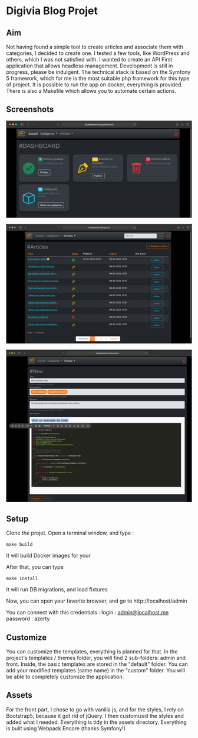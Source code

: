 Digivia Blog Projet
===================

Aim
---

Not having found a simple tool to create articles and associate them with categories, I decided to create one.
I tested a few tools, like WordPress and others, which I was not satisfied with.
I wanted to create an API First application that allows headless management.
Development is still in progress, please be indulgent.
The technical stack is based on the Symfony 5 framework, which for me is the most suitable php framework for this type of project.
It is possible to run the app on docker, everything is provided. There is also a Makefile which allows you to automate certain actions. 

Screenshots
-----------
![img_1.png](documentation/images/screenshot_dashboard.png)

![img_2.png](documentation/images/screenshot_post_list.png)

![img.png](documentation/images/screenshot_post_new.png)

Setup
-----

Clone the projet. Open a terminal window, and type :
```
make build
```
It will build Docker images for your

After that, you can type 
```
make install
```
It will run DB migrations, and load fixtures

Now, you can open your favorite browser, and go to http://localhost/admin 

You can connect with this credentials :
login : admin@localhost.me
password : azerty

Customize
---------

You can customize the templates, everything is planned for that. In the project's templates / themes folder, you will find 2 sub-folders: admin and front.
Inside, the basic templates are stored in the "default" folder. You can add your modified templates (same name) in the "custom" folder. You will be able to completely customize the application. 

Assets
------

For the front part, I chose to go with vanilla js, and for the styles, I rely on Bootstrap5, because it got rid of jQuery. I then customized the styles and added what I needed. Everything is tidy in the assets directory.
Everything is built using Webpack Encore (thanks Symfony!) 
